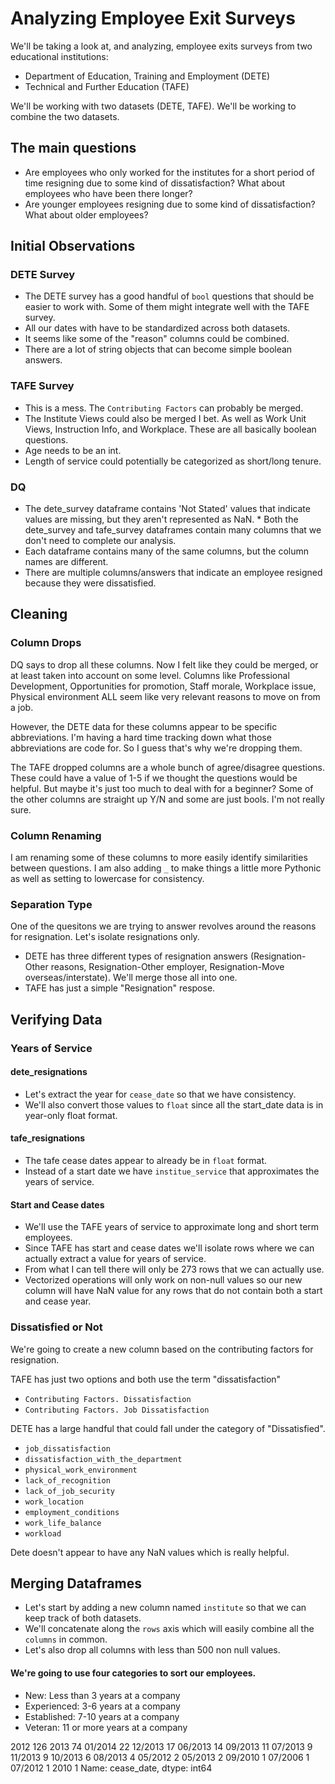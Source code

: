 # Analyzing Employee Exit Surveys

We'll be taking a look at, and analyzing, employee exits surveys from two educational institutions:
* Department of Education, Training and Employment (DETE) 
* Technical and Further Education (TAFE)

We'll be working with two datasets (DETE, TAFE). We'll be working to combine the two datasets. 

## The main questions
* Are employees who only worked for the institutes for a short period of time resigning due to some kind of dissatisfaction? What about employees who have been there longer?
* Are younger employees resigning due to some kind of dissatisfaction? What about older employees?


## Initial Observations

### DETE Survey
* The DETE survey has a good handful of `bool` questions that should be easier to work with. Some of them might integrate well with the TAFE survey.  
* All our dates with have to be standardized across both datasets.  
* It seems like some of the "reason" columns could be combined.
* There are a lot of string objects that can become simple boolean answers.

### TAFE Survey
* This is a mess. The `Contributing Factors` can probably be merged.  
* The Institute Views could also be merged I bet. As well as Work Unit Views, Instruction Info, and Workplace. These are all basically boolean questions.  
* Age needs to be an int.  
* Length of service could potentially be categorized as short/long tenure.  

### DQ
* The dete_survey dataframe contains 'Not Stated' values that indicate values are missing, but they aren't represented as NaN.  * Both the dete_survey and tafe_survey dataframes contain many columns that we don't need to complete our analysis.  
* Each dataframe contains many of the same columns, but the column names are different.  
*  There are multiple columns/answers that indicate an employee resigned because they were dissatisfied.

## Cleaning

### Column Drops
DQ says to drop all these columns. Now I felt like they could be merged, or at least taken into account on some level. Columns like Professional Development, Opportunities for promotion, Staff morale, Workplace issue, Physical environment ALL seem like very relevant reasons to move on from a job. 

However, the DETE data for these columns appear to be specific abbreviations. I'm having a hard time tracking down what those abbreviations are code for. So I guess that's why we're dropping them. 

The TAFE dropped columns are a whole bunch of agree/disagree questions. These could have a value of 1-5 if we thought the questions would be helpful. But maybe it's just too much to deal with for a beginner? Some of the other columns are straight up Y/N and some are just bools. I'm not really sure.

### Column Renaming
I am renaming some of these columns to more easily identify similarities between questions. I am also adding `_` to make things a little more Pythonic as well as setting to lowercase for consistency.

### Separation Type
One of the quesitons we are trying to answer revolves around the reasons for resignation. Let's isolate resignations only.  
* DETE has three different types of resignation answers (Resignation-Other reasons, Resignation-Other employer, Resignation-Move overseas/interstate). We'll merge those all into one.  
* TAFE has just a simple "Resignation" respose.  


## Verifying Data

### Years of Service

#### dete_resignations
* Let's extract the year for `cease_date` so that we have consistency.  
* We'll also convert those values to `float` since all the start_date data is in year-only float format.  

#### tafe_resignations  

* The tafe cease dates appear to already be in `float` format.  
* Instead of a start date we have `institue_service` that approximates the years of service.  


#### Start and Cease dates

* We'll use the TAFE years of service to approximate long and short term employees.  
* Since TAFE has start and cease dates we'll isolate rows where we can actually extract a value for years of service.  
* From what I can tell there will only be 273 rows that we can actually use.  
* Vectorized operations will only work on non-null values so our new column will have NaN value for any rows that do not contain both a start and cease year.  


### Dissatisfied or Not

We're going to create a new column based on the contributing factors for resignation. 

TAFE has just two options and both use the term "dissatisfaction"
* `Contributing Factors. Dissatisfaction`
* `Contributing Factors. Job Dissatisfaction`  

DETE has a large handful that could fall under the category of "Dissatisfied".
* `job_dissatisfaction`
* `dissatisfaction_with_the_department`
* `physical_work_environment`
* `lack_of_recognition`
* `lack_of_job_security`
* `work_location`
* `employment_conditions`
* `work_life_balance`
* `workload`

Dete doesn't appear to have any NaN values which is really helpful.  



## Merging Dataframes

* Let's start by adding a new column named `institute` so that we can keep track of both datasets.  
* We'll concatenate along the `rows` axis which will easily combine all the `columns` in common.  
* Let's also drop all columns with less than 500 non null values.  



#### We're going to use four categories to sort our employees.

* New: Less than 3 years at a company
* Experienced: 3-6 years at a company
* Established: 7-10 years at a company
* Veteran: 11 or more years at a company


2012       126
2013        74
01/2014     22
12/2013     17
06/2013     14
09/2013     11
07/2013      9
11/2013      9
10/2013      6
08/2013      4
05/2012      2
05/2013      2
09/2010      1
07/2006      1
07/2012      1
2010         1
Name: cease_date, dtype: int64